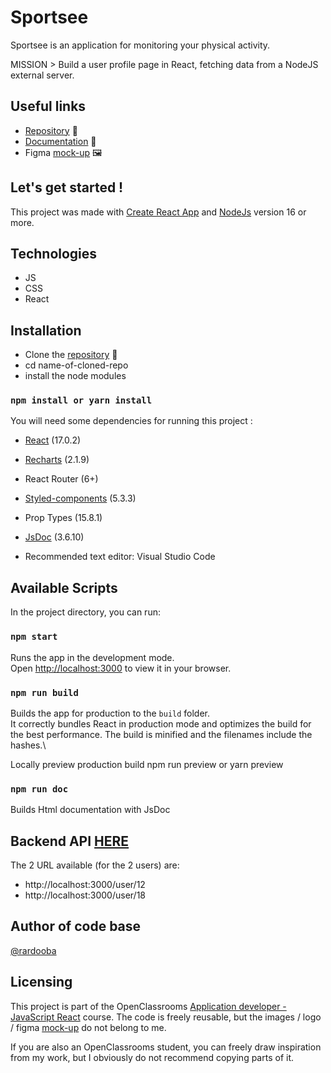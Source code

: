 # Sportsee

Sportsee is an application for monitoring your physical activity. 

MISSION > Build a user profile page in React, fetching data from a NodeJS external server.

## Useful links
- [Repository](https://github.com/rardooba/ElMaissoumAboudrare_12_17022022) 📖
- [Documentation](https://github.com/rardooba/ElMaissoumAboudrare_12_17022022/tree/main/docs) 📑
- Figma [mock-up](https://www.figma.com/file/BMomGVZqLZb811mDMShpLu/UI-design-Sportify-FR?node-id=1%3A2) 🖼️

## Let's get started !

This project was made with [Create React App](https://github.com/facebook/create-react-app) and [NodeJs](https://nodejs.org/en/) version 16 or more.

## Technologies
- JS
- CSS
- React

## Installation

- Clone the [repository](https://github.com/rardooba/ElMaissoumAboudrare_12_17022022) 📖
- cd name-of-cloned-repo
- install the node modules

### `npm install or yarn install`

You will need some dependencies for running this project :

- [React](https://fr.reactjs.org/) (17.0.2)
- [Recharts](https://recharts.org/en-US/) (2.1.9)
- React Router (6+)
- [Styled-components](https://styled-components.com/) (5.3.3)
- Prop Types (15.8.1)
- [JsDoc](https://jsdoc.app/) (3.6.10)

- Recommended text editor: Visual Studio Code

## Available Scripts

In the project directory, you can run:

### `npm start`

Runs the app in the development mode.\
Open [http://localhost:3000](http://localhost:3000) to view it in your browser.

### `npm run build`

Builds the app for production to the `build` folder.\
It correctly bundles React in production mode and optimizes the build for the best performance.
The build is minified and the filenames include the hashes.\

Locally preview production build
npm run preview or yarn preview

### `npm run doc`

Builds Html documentation with JsDoc

## Backend API [HERE](https://github.com/OpenClassrooms-Student-Center/P9-front-end-dashboard)

The 2 URL available (for the 2 users) are:
- http://localhost:3000/user/12
- http://localhost:3000/user/18

## Author of code base

[@rardooba](https://github.com/rardooba) 

## Licensing

This project is part of the OpenClassrooms [Application developer - JavaScript React](https://openclassrooms.com/fr/paths/516-developpeur-dapplication-javascript-react) course. The code is freely reusable, but the images / logo / figma [mock-up](https://www.figma.com/file/BMomGVZqLZb811mDMShpLu/UI-design-Sportify-FR?node-id=1%3A2) do not belong to me.

If you are also an OpenClassrooms student, you can freely draw inspiration from my work, but I obviously do not recommend copying parts of it.
